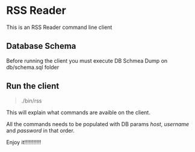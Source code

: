 # RSS Reader

This is an RSS Reader command line client


## Database Schema

Before running the client you must execute DB Schmea Dump on db/schema.sql folder

## Run the client

> ./bin/rss

This will explain what commands are avaible on the client.

All the commands needs to be populated with DB params *host*, *username* and *password* in that order.

Enjoy it!!!!!!!!!!!